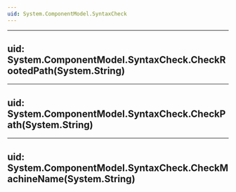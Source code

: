 ```yaml
---
uid: System.ComponentModel.SyntaxCheck
---
```


---
uid: System.ComponentModel.SyntaxCheck.CheckRootedPath(System.String)
---

---
uid: System.ComponentModel.SyntaxCheck.CheckPath(System.String)
---

---
uid: System.ComponentModel.SyntaxCheck.CheckMachineName(System.String)
---
